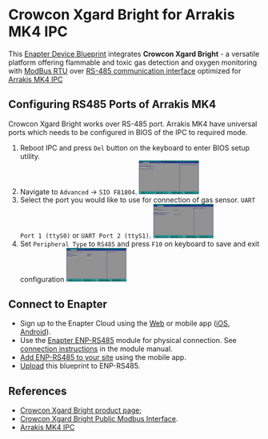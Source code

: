 # Crowcon Xgard Bright for Arrakis MK4 IPC

This [Enapter Device Blueprint](https://go.enapter.com/marketplace-readme) integrates **Crowcon Xgard Bright** - a versatile platform offering flammable and toxic gas detection and oxygen monitoring with [ModBus RTU](https://go.enapter.com/developers-enapter-modbus) over [RS-485 communication interface](https://go.enapter.com/developers-enapter-rs485) optimized for [Arrakis MK4 IPC](https://www.welotec.com/product/fanless-industrial-computer-arrakis-mk4-series/)

## Configuring RS485 Ports of Arrakis MK4

Crowcon Xgard Bright works over RS-485 port. Arrakis MK4 have universal ports which needs to be configured in BIOS of the IPC to required mode.

1. Reboot IPC and press `Del` button on the keyboard to enter BIOS setup utility.
2. Navigate to `Advanced` -> `SIO F81804`.
    <img src="./.assets/1-arrakis-mk4-advanced.jpeg" alt="SIO F81804" width="25%" />
3. Select the port you would like to use for connection of gas sensor. `UART Port 1 (ttyS0)` or `UART Port 2 (ttyS1)`.
    <img src="./.assets/2-arrakis-mk4-f81804-conf.jpeg" alt="Arrakis MK4 UART" width="25%" />
3. Set `Peripheral Type` to `RS485` and press `F10` on keyboard to save and exit configuration
    <img src="./.assets/3-arrakis-mk4-uart-1-conf.jpeg" alt="Arrakis MK4 UART" width="25%" />

## Connect to Enapter

- Sign up to the Enapter Cloud using the [Web](https://cloud.enapter.com/) or mobile app ([iOS](https://apps.apple.com/app/id1388329910), [Android](https://play.google.com/store/apps/details?id=com.enapter&hl=en)).
- Use the [Enapter ENP-RS485](https://go.enapter.com/handbook-enp-rs485) module for physical connection. See [connection instructions](https://go.enapter.com/handbook-enp-rs485-conn) in the module manual.
- [Add ENP-RS485 to your site](https://go.enapter.com/handbook-mobile-app) using the mobile app.
- [Upload](https://go.enapter.com/developers-upload-blueprint) this blueprint to ENP-RS485.

## References

- [Crowcon Xgard Bright product page](https://go.enapter.com/crowcon-xgard-bright);
- [Crowcon Xgard Bright Public Modbus Interface](https://go.enapter.com/crowcon-xgard-bright-modbus).
- [Arrakis MK4 IPC](https://www.welotec.com/product/fanless-industrial-computer-arrakis-mk4-series/)